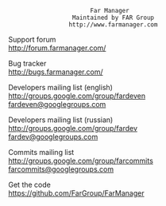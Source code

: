 ﻿                           Far Manager
                      Maintained by FAR Group
                     http://www.farmanager.com


Support forum  
http://forum.farmanager.com/

Bug tracker  
http://bugs.farmanager.com/

Developers mailing list (english)  
http://groups.google.com/group/fardeven  
fardeven@googlegroups.com

Developers mailing list (russian)  
http://groups.google.com/group/fardev  
fardev@googlegroups.com

Commits mailing list  
http://groups.google.com/group/farcommits  
farcommits@googlegroups.com

Get the code  
https://github.com/FarGroup/FarManager
